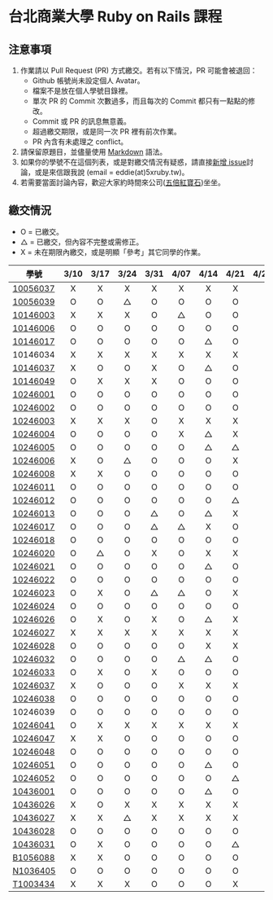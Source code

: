# 台北商業大學 Ruby on Rails 課程

## 注意事項

1. 作業請以 Pull Request (PR) 方式繳交。若有以下情況，PR 可能會被退回：
   * Github 帳號尚未設定個人 Avatar。
   * 檔案不是放在個人學號目錄裡。
   * 單次 PR 的 Commit 次數過多，而且每次的 Commit 都只有一點點的修改。
   * Commit 或 PR 的訊息無意義。
   * 超過繳交期限，或是同一次 PR 裡有前次作業。
   * PR 內含有未處理之 conflict。
2. 請保留原題目，並儘量使用 [Markdown](http://daringfireball.net/projects/markdown/) 語法。
3. 如果你的學號不在這個列表，或是對繳交情況有疑惑，請直接[新增 issue](https://github.com/kaochenlong/ntub_homework/issues/new)討論，或是來信跟我說 (email = eddie(at)5xruby.tw)。
4. 若需要當面討論內容，歡迎大家約時間來公司([五倍紅寶石](https://5xruby.tw/))坐坐。

## 繳交情況

* O = 已繳交。
* △ = 已繳交，但內容不完整或需修正。
* X = 未在期限內繳交，或是明顯「參考」其它同學的作業。

| 學號      |  3/10  |  3/17  |  3/24  |  3/31  |  4/07  |  4/14  |  4/21  |  4/28  |  5/05  |  5/12  |  5/19  |  5/26  |
| --------- |:------:|:------:|:------:|:------:|:------:|:------:|:------:|:------:|:------:|:------:|:------:|:------:|
| [10056037](https://github.com/Kelvin513)  | X | X | X | X | X | X | X | | | | | |
| [10056039](https://github.com/michael85731)  | O | O | △ | O | O | O | O | | | | | |
| [10146003](https://github.com/r3850355)  | X | X | X | O | △ | O | O | | | | | |
| [10146006](https://github.com/benjak135765)  | O | O | O | O | O | O | O | | | | | |
| [10146017](https://github.com/zerox12311)  | O | O | O | O | O | △ | O | | | | | |
| 10146034  | X | X | X | X | X | X | X | | | | | |
| [10146037](https://github.com/a31011andy)  | X | O | O | X | O | △  | O | | | | | |
| [10146049](https://github.com/BrookJ)  | O | X | X | X | O | O | O | | | | | |
| [10246001](https://github.com/Lai10)  | O | O | O | O | O | O | O | | | | | |
| [10246002](https://github.com/fanyaping)  | O | O | O | O | O | O | O | | | | | |
| [10246003](https://github.com/r3850355)  | X | X | X | O | X | X | X | | | | | |
| [10246004](https://github.com/Casky1108)  | O | O | O | O | X | △ | X | | | | | |
| [10246005](https://github.com/OtakuXavier)  | O | O | O | O | O | △ | △ | | | | | |
| [10246006](https://github.com/taiwanboy)  | X | O | △ | O | O | O | X | | | | | |
| [10246008](https://github.com/a36love3)  | X | X | O | O | O | O | O | | | | | |
| [10246011](https://github.com/lin19960729)  | O | O | O | O | O | O | O | | | | | |
| [10246012](https://github.com/stefsun1126)  | O | O | O | O | O | O | △ | | | | | |
| [10246013](https://github.com/10246013)  | O | O | O | △ | O | △ | X | | | | | |
| [10246017](https://github.com/a9261020)  | O | O | O | △ | △ | X | O | | | | | |
| [10246018](https://github.com/shuzhenWu)  | O | O | O | O | O | O | O | | | | | |
| [10246020](https://github.com/z789000d)  | O | △ | O | X | O | X | X | | | | | |
| [10246021](https://github.com/yulilin)  | O | O | O | O | O | △ | O | | | | | |
| [10246022](https://github.com/w6812763cm)  | O | O | O | O | O | O | O | | | | | |
| [10246023](https://github.com/tsy9005)  | O | X | O | △ | △ | O | X | | | | | |
| [10246024](https://github.com/k19953014)  | O | O | O | O | O | O | O | | | | | |
| [10246026](https://github.com/tim64195419)  | O | X | O | X | O | △ | X | | | | | |
| [10246027](https://github.com/s033742458)  | X | X | X | X | X | X | X | | | | | |
| [10246028](https://github.com/ntub10246028)  | O | O | O | O | O | X | X | | | | | |
| [10246032](https://github.com/lambdaTW)  | O | O | O | O | △  | △  | O | | | | | |
| [10246033](https://github.com/louis0630)  | O | X | O | X | O | O | O | | | | | |
| [10246037](https://github.com/withney93) | X | O | O | O | X | X | X | | | | | |
| [10246038](https://github.com/zhongyixuan)  | O | O | O | O | O | O | O | | | | | |
| 10246039  | O | O | O | O | O | O | O | | | | | |
| [10246041](https://github.com/x252566)  | O | X | X | X | X | X | X | | | | | |
| [10246047](https://github.com/afresh30508)  | X | X | O | O | O | O | O | | | | | |
| [10246048](https://github.com/tyu012206)  | O | O | O | O | O | O | O | | | | | |
| [10246051](https://github.com/jiaxinxin)  | O | O | O | O | O | △ | O | | | | | |
| [10246052](https://github.com/zz5826578)  | O | O | O | O | O | O | △ | | | | | |
| [10436001](https://github.com/p129894881)  | O | O | O | O | O | △ | O | | | | | |
| [10436026](https://github.com/artery11348)  | X | O | X | X | X | X | X | | | | | |
| [10436027](https://github.com/s033742458)  | X | X | △ | X | X | X | X | | | | | |
| [10436028](https://github.com/Hsiao-Chin-Liang)  | O | O | O | O | O | O | O | | | | | |
| [10436031](https://github.com/Lin-Zuyang)  | O | X | O | O | O | O | △ | | | | | |
| [B1056088](https://github.com/jc-hsu)  | X | X | O | O | O | O | O | | | | | |
| [N1036405](https://github.com/silvia0223y)  | O | O | O | O | O | O | O | | | | | |
| [T1003434](https://github.com/telsaiori)  | X | X | X | O | O | O | X | | | | | |
